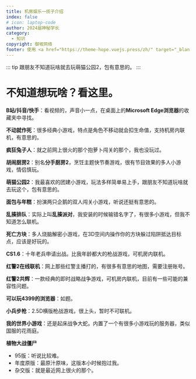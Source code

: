 ```yaml
---
title: 机房娱乐一揽子介绍
index: false
# icon: laptop-code
author: 2024届神秘学长
category:
  - 知识
copyright: 御坂网络
footer: 使用 <a href="https://theme-hope.vuejs.press/zh/" target="_blank">VuePress Theme Hope</a> 主题 | MIT 协议, 版权所有 © 2025-至今 Misaka2298
---
```


::: tip 跟朋友不知道玩啥就去玩萌猫公园2，包有意思的。
:::

# 不知道想玩啥？看这里。

**B站/抖音/快手**：看视频的，声音小一点，在桌面上的**Microsoft Edge浏览器**的收藏夹中寻找。

**不动就作死**：很多经典小游戏，特点是角色不移动就会扣生命值，支持机房内联机，有意思的。

**疯狂兔子人**：就之前网上很火的那个抱萝卜闯关的那个，我也没玩过。

**胡闹厨房2**：别名**分手厨房2**，烹饪主题快节奏游戏，很有节目效果的多人小游戏，情侣慎玩。

**萌猫公园2**：我最喜欢的团建小游戏，玩法多样简单易上手，跟朋友不知道玩啥就去玩这个，包有意思的。

**面包与年糕**：扮演两只企鹅的双人闯关小游戏，听说还挺有意思的。

**乱揍排队**：实际上叫**乱揍派对**，我安装的时候输错名字了，有很多小游戏，但我不知道怎么联机。

**死亡方块**：多人烧脑解密小游戏，在3D空间内操作你的方块躲过陷阱抵达目标点，应该是好玩的。

**CS1.6**：十年老兵申请出战。比我年龄都大的枪战游戏，可机房内联机。

**红警2在线联机**：网上那些红警主播打的，有很多有意思的地图，需要注册账号。

**红警2共辉**：一款经典的即时战略战争游戏，可机房内联机，目前有一些可能的兼容性问题。

**可以玩4399的浏览器**：如题。

**小兵步枪**：2.5D横版枪战游戏，很上头，暂时不可联机。

**我的世界小游戏**：还是起床战争大蛇。内置了一个有很多小游戏玩的服务器，类似国服的花雨庭。

**植物大战僵尸**

- 95版：听说比较难。
- 年度原版：最原汁原味，这版本小时候抱过我。
- 杂交版：就是最近网上很火的那个。